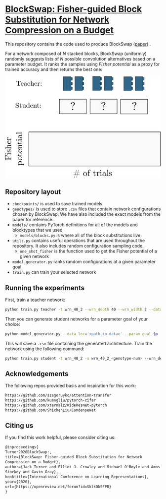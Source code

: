 # [BlockSwap: Fisher-guided Block Substitution for Network Compression on a Budget](https://arxiv.org/abs/1906.04113)

This repository contains the code used to produce BlockSwap ([paper](https://arxiv.org/abs/1906.04113)) .

For a network composed of *N* stacked blocks, BlockSwap (uniformly) randomly suggests lists of *N* possible convolution alternatives based on a parameter budget. It ranks the samples using *Fisher potential* as a proxy for trained accuracy and then returns the best one:

![alt text](search.gif)

## Repository layout
- `checkpoints/` is used to save trained models
- `genotypes/` is used to store `.csv` files that contain network configurations chosen by BlockSwap. We have also included the exact models from the paper for reference.
- `models/` contains PyTorch definitions for all of the models and blocktypes that we used
    - `models/blocks.py` is where all of the block substitutions live
- `utils.py` contains useful operations that are used throughout the repository. It also includes random configuration sampling code.
    - `one_shot_fisher` is the function used to get the Fisher potential of a given network
- `model_generator.py` ranks random configurations at a given parameter goal
- `train.py` can train your selected network

## Running the experiments
First, train a teacher network:

```bash
python train.py teacher -t wrn_40_2 --wrn_depth 40 --wrn_width 2 --data_loc='<path-to-data>' --GPU 0
```

Then you can generate student networks for a parameter goal of your choice:
```bash
python model_generator.py --data_loc='<path-to-data>' --param_goal $p
```
This will save a `.csv` file containing the generated architecture. Train the network using the following command:
```bash
python train.py student -t wrn_40_2 -s wrn_40_2_<genotype-num> --wrn_depth 40 --wrn_width 2 --data_loc='<path-to-data>'  --GPU 0 --from_genotype './genotypes/<genotype-num>.csv'
```

## Acknowledgements

The following repos provided basis and inspiration for this work:

```
https://github.com/szagoruyko/attention-transfer
https://github.com/kuangliu/pytorch-cifar
https://github.com/xternalz/WideResNet-pytorch
https://github.com/ShichenLiu/CondenseNet
```

## Citing us
If you find this work helpful, please consider citing us:
```
@inproceedings{
Turner2020BlockSwap:,
title={BlockSwap: Fisher-guided Block Substitution for Network Compression on a Budget},
author={Jack Turner and Elliot J. Crowley and Michael O'Boyle and Amos Storkey and Gavin Gray},
booktitle={International Conference on Learning Representations},
year={2020},
url={https://openreview.net/forum?id=SklkDkSFPB}
}
```
